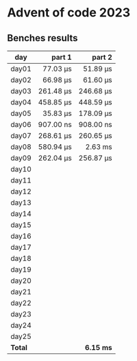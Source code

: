 # Advent of code 2023

## Benches results
| day   |   part 1  |   part 2  | 
|-------|----------:|----------:|
| day01 |  77.03 μs |  51.89 μs |
| day02 |  66.98 μs |  61.60 μs |
| day03 | 261.48 μs | 246.68 μs |
| day04 | 458.85 μs | 448.59 μs |
| day05 |  35.83 μs | 178.09 μs |
| day06 | 907.00 ns | 908.00 ns |
| day07 | 268.61 μs | 260.65 μs |
| day08 | 580.94 μs |   2.63 ms |
| day09 | 262.04 μs | 256.87 μs |
| day10 |           |           |
| day11 |           |           |
| day12 |           |           |
| day13 |           |           |
| day14 |           |           |
| day15 |           |           |
| day16 |           |           |
| day17 |           |           |
| day18 |           |           |
| day19 |           |           |
| day20 |           |           |
| day21 |           |           |
| day22 |           |           |
| day23 |           |           |
| day24 |           |           |
| day25 |           |           |
|**Total**|           |**6.15 ms** |
